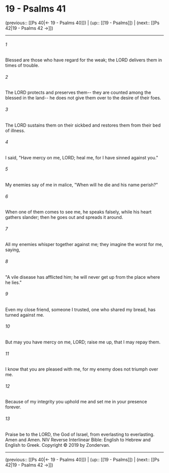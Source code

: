 # 19 - Psalms 41

(previous:: [[Ps 40|← 19 - Psalms 40]]) | (up:: [[19 - Psalms]]) | (next:: [[Ps 42|19 - Psalms 42 →]])

***


###### 1 
Blessed are those who have regard for the weak; the LORD delivers them in times of trouble. 

###### 2 
The LORD protects and preserves them-- they are counted among the blessed in the land-- he does not give them over to the desire of their foes. 

###### 3 
The LORD sustains them on their sickbed and restores them from their bed of illness. 

###### 4 
I said, "Have mercy on me, LORD; heal me, for I have sinned against you." 

###### 5 
My enemies say of me in malice, "When will he die and his name perish?" 

###### 6 
When one of them comes to see me, he speaks falsely, while his heart gathers slander; then he goes out and spreads it around. 

###### 7 
All my enemies whisper together against me; they imagine the worst for me, saying, 

###### 8 
"A vile disease has afflicted him; he will never get up from the place where he lies." 

###### 9 
Even my close friend, someone I trusted, one who shared my bread, has turned against me. 

###### 10 
But may you have mercy on me, LORD; raise me up, that I may repay them. 

###### 11 
I know that you are pleased with me, for my enemy does not triumph over me. 

###### 12 
Because of my integrity you uphold me and set me in your presence forever. 

###### 13 
Praise be to the LORD, the God of Israel, from everlasting to everlasting. Amen and Amen. NIV Reverse Interlinear Bible: English to Hebrew and English to Greek. Copyright © 2019 by Zondervan.

***

(previous:: [[Ps 40|← 19 - Psalms 40]]) | (up:: [[19 - Psalms]]) | (next:: [[Ps 42|19 - Psalms 42 →]])
